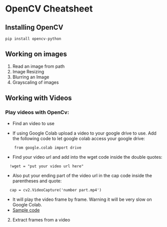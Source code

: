 # OpenCV Cheatsheet

## Installing OpenCV

`pip install opencv-python`

## Working on images
  
  1. Read an image from path
  2. Image Resizing
  3. Blurring an Image
  4. Grayscaling of images

## Working with Videos 

  ### Play videos with OpenCv: <br> 
  * Find an video to use 
  - If using Google Colab upload a video to your google drive to use. Add the following code to let google colab access your google drive: 
  ```
      from google.colab import drive
  ``` 
  - Find your video url and add into the wget code inside the double quotes: 
  ```
    !wget = "put your video url here"
  ``` 
  - Also put your ending part of the video url in the cap code inside the parentheses and quote: 
  ``` 
    cap = cv2.VideoCapture('number part.mp4')
  ``` 
  - It will play the video frame by frame. Warning it will be very slow on Google Colab.
  - [Sample code](https://github.com/quinnrenee/WWCodePython/blob/master/notebooks/Play_A_Video_with_OpenCV.ipynb)
  2. Extract frames from a video


